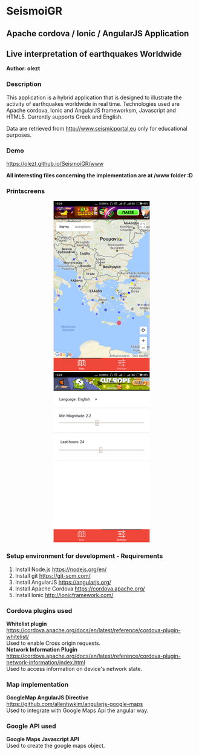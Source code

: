 # SeismoiGR

## Apache cordova / Ionic / AngularJS Application

## Live interpretation of earthquakes Worldwide

**Author: olezt**

### Description

This application is a hybrid application that is designed to illustrate 
the activity of earthquakes worldwide in real time. Technologies used are Apache cordova, Ionic and AngularJS frameworksm, Javascript and HTML5. Currently supports Greek and English.

Data are retrieved from http://www.seismicportal.eu only for educational purposes.

### Demo

https://olezt.github.io/SeismoiGR/www

**All interesting files concerning the implementation are at /www folder :D**

### Printscreens

<p align="center">
  <img src="printscreens/printscreen_2.png" height="450"/>
  <img src="printscreens/printscreen_1.png" height="450"/>
</p>

### Setup environment for development - Requirements

1. Install Node.js https://nodejs.org/en/
2. Install git https://git-scm.com/
3. Install AngularJS https://angularjs.org/
4. Install Apache Cordova https://cordova.apache.org/
5. Install Ionic http://ionicframework.com/

### Cordova plugins used

**Whitelist plugin** <br />
https://cordova.apache.org/docs/en/latest/reference/cordova-plugin-whitelist/<br />
Used to enable Cross origin requests.<br />
**Network Information Plugin**<br />
https://cordova.apache.org/docs/en/latest/reference/cordova-plugin-network-information/index.html <br />
Used to access information on device's network state.<br />

### Map implementation

**GoogleMap AngularJS Directive** <br />
https://github.com/allenhwkim/angularjs-google-maps<br />
Used to integrate with Google Maps Api the angular way.

### Google API used

**Google Maps Javascript API**<br />
Used to create the google maps object.<br />

